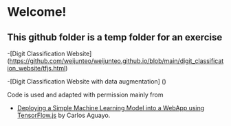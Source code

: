 # Welcome! 

## This github folder is a temp folder for an exercise

-[Digit Classification Website] (https://github.com/weijunteo/weijunteo.github.io/blob/main/digit_classification_website/tfjs.html)

-[Digit Classification Website with data augmentation] ()

Code is used and adapted with permission mainly from
- [Deploying a Simple Machine Learning Model into a WebApp using TensorFlow.js](https://towardsdatascience.com/deploying-a-simplemachine-learning-model-into-a-webapp-using-tensorflow-js-3609c297fb04) by Carlos Aguayo.
